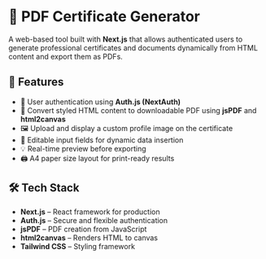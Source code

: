 # 📄 PDF Certificate Generator

A web-based tool built with **Next.js** that allows authenticated users to generate professional certificates and documents dynamically from HTML content and export them as PDFs.

## 🚀 Features

- 🔐 User authentication using **Auth.js (NextAuth)**
- 📄 Convert styled HTML content to downloadable PDF using **jsPDF** and **html2canvas**
- 🖼️ Upload and display a custom profile image on the certificate
- 🧾 Editable input fields for dynamic data insertion
- 💡 Real-time preview before exporting
- 🖨️ A4 paper size layout for print-ready results

## 🛠️ Tech Stack

- **Next.js** – React framework for production
- **Auth.js** – Secure and flexible authentication
- **jsPDF** – PDF creation from JavaScript
- **html2canvas** – Renders HTML to canvas
- **Tailwind CSS** – Styling framework